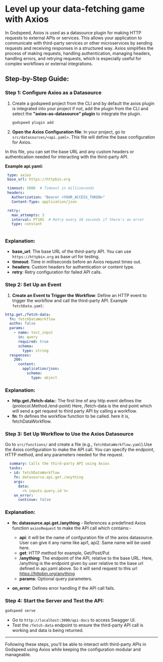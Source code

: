 # Level up your data-fetching game with Axios

In Godspeed, Axios is used as a datasource plugin for making HTTP requests to external APIs or services. 
This allows your application to communicate with third-party services or other microservices by sending requests
and receiving responses in a structured way. Axios simplifies the process of making requests, 
handling authentication, managing headers, handling errors, 
and retrying requests, which is especially useful for complex workflows or external integrations.

## Step-by-Step Guide:

### **Step 1: Configure Axios as a Datasource**

1. Create a godspeed project from the CLI and by default the axios plugin is integrated into your project if not, add the plugin from the CLI and select the **"axios-as-datasource" plugin** to integrate the plugin.

   ```bash
   godspeed plugin add
   ```

2. **Open the Axios Configuration file**: In your project, go to `src/datasources/<api.yaml>`. This file will define the base configuration for Axios.

In this file, you can set the base URL and any custom headers or authentication needed for interacting with the third-party API.

**Example api.yaml:**

  ```yaml
   type: axios
   base_url: https://httpbin.org

   timeout: 5000  # Timeout in milliseconds
   headers:
     Authorization: "Bearer <YOUR_ACCESS_TOKEN>"
     Content-Type: application/json

   retry:
     max_attempts: 3
     interval: PT10S  # Retry every 10 seconds if there's an error
     type: constant
     
  ```

  ### Explanation:
   - **base_url**: The base URL of the third-party API. You can use `https://httpbin.org` as base url for testing.
   - **timeout**: Time in milliseconds before an Axios request times out.
   - **headers**: Custom headers for authentication or content type.
   - **retry**: Retry configuration for failed API calls.


### **Step 2: Set Up an Event**

1. **Create an Event to Trigger the Workflow**: Define an HTTP event to trigger the workflow and call the third-party API.
 Example `fetchData.yaml`:

```yaml
http.get./fetch-data:
  fn: fetchDataWorkflow
  authn: false
  params:
    - name: test_input
      in: query
      required: true
      schema:
        type: string
  responses:
    200:
      content:
        application/json:
          schema:
            type: object
```
  ### Explanation:
   - **http.get./fetch-data:**: The first line of any http event defines the (protocol.Method./end-point)
   Here, /fetch-data is the end point which will send a get request to third party API by calling a workflow.
   - **fn**: fn defines the workflow function to be called. here it is, fetchDataWorkflow.


### **Step 3: Set Up Workflow to Use the Axios Datasource**

 Go to `src/functions/` and create a file (e.g., `fetchDataWorkflow.yaml`).Use the Axios configuration to make the API call. You can specify the endpoint, HTTP method, and any parameters needed for the request.

```yaml
  summary: Calls the third-party API using Axios
  tasks:
  - id: fetchDataWorkflow
    fn: datasource.api.get./anything
    args:
      data:
        <% inputs.query.id %>
    on_error:
      continue: false
```

   ### Explanation:

   - **fn: datasource.api.get./anything** - References a predefined Axios function `axiosRequest` to make the API call which contains:-

     - **api**: it will be the name of confguration file of the axios datasource. User can give it any name like api1, api2. Same name will be used here.
     - **get**: HTTP method for example, Get/Post/Put
     - **/anything**: The endpoint of the API, relative to the base URL. Here, /anything is the endpoint given by user relative to the base url defined in api.yaml above. So it will send request to this url https://httpbin.org/anything
     - **params**: Optional query parameters.

   - **on_error**: Defines error handling if the API call fails.


### Step 4: Start the Server and Test the API:
   ```bash
   godspeed serve
   ```

   - Go to `http://localhost:3000/api-docs` to access Swagger UI.
   - Test the `/fetch-data` endpoint to ensure the third-party API call is working and data is being returned.

---

Following these steps, you’ll be able to interact with third-party APIs in Godspeed using Axios while keeping the configuration modular and manageable.